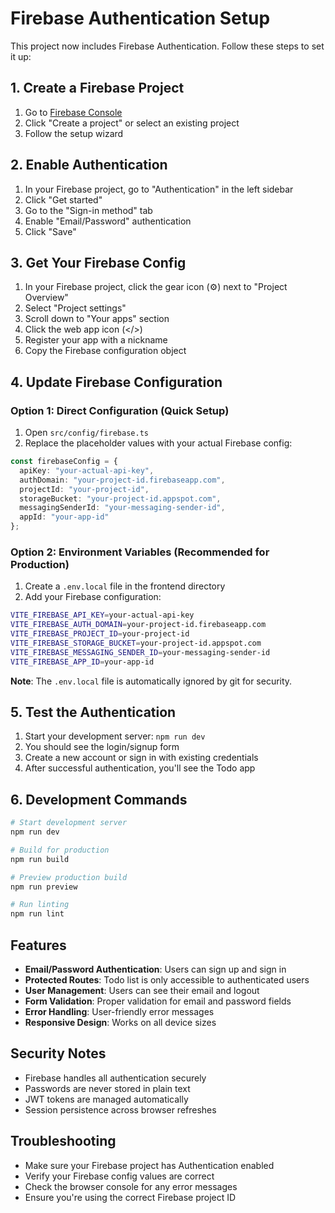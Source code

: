 # Firebase Authentication Setup

This project now includes Firebase Authentication. Follow these steps to set it up:

## 1. Create a Firebase Project

1. Go to [Firebase Console](https://console.firebase.google.com/)
2. Click "Create a project" or select an existing project
3. Follow the setup wizard

## 2. Enable Authentication

1. In your Firebase project, go to "Authentication" in the left sidebar
2. Click "Get started"
3. Go to the "Sign-in method" tab
4. Enable "Email/Password" authentication
5. Click "Save"

## 3. Get Your Firebase Config

1. In your Firebase project, click the gear icon (⚙️) next to "Project Overview"
2. Select "Project settings"
3. Scroll down to "Your apps" section
4. Click the web app icon (</>)
5. Register your app with a nickname
6. Copy the Firebase configuration object

## 4. Update Firebase Configuration

### Option 1: Direct Configuration (Quick Setup)
1. Open `src/config/firebase.ts`
2. Replace the placeholder values with your actual Firebase config:

```typescript
const firebaseConfig = {
  apiKey: "your-actual-api-key",
  authDomain: "your-project-id.firebaseapp.com",
  projectId: "your-project-id",
  storageBucket: "your-project-id.appspot.com",
  messagingSenderId: "your-messaging-sender-id",
  appId: "your-app-id"
};
```

### Option 2: Environment Variables (Recommended for Production)
1. Create a `.env.local` file in the frontend directory
2. Add your Firebase configuration:

```bash
VITE_FIREBASE_API_KEY=your-actual-api-key
VITE_FIREBASE_AUTH_DOMAIN=your-project-id.firebaseapp.com
VITE_FIREBASE_PROJECT_ID=your-project-id
VITE_FIREBASE_STORAGE_BUCKET=your-project-id.appspot.com
VITE_FIREBASE_MESSAGING_SENDER_ID=your-messaging-sender-id
VITE_FIREBASE_APP_ID=your-app-id
```

**Note**: The `.env.local` file is automatically ignored by git for security.

## 5. Test the Authentication

1. Start your development server: `npm run dev`
2. You should see the login/signup form
3. Create a new account or sign in with existing credentials
4. After successful authentication, you'll see the Todo app

## 6. Development Commands

```bash
# Start development server
npm run dev

# Build for production
npm run build

# Preview production build
npm run preview

# Run linting
npm run lint
```

## Features

- **Email/Password Authentication**: Users can sign up and sign in
- **Protected Routes**: Todo list is only accessible to authenticated users
- **User Management**: Users can see their email and logout
- **Form Validation**: Proper validation for email and password fields
- **Error Handling**: User-friendly error messages
- **Responsive Design**: Works on all device sizes

## Security Notes

- Firebase handles all authentication securely
- Passwords are never stored in plain text
- JWT tokens are managed automatically
- Session persistence across browser refreshes

## Troubleshooting

- Make sure your Firebase project has Authentication enabled
- Verify your Firebase config values are correct
- Check the browser console for any error messages
- Ensure you're using the correct Firebase project ID
